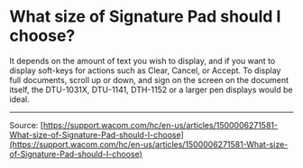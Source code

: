 # What size of Signature Pad should I choose?

It depends on the amount of text you wish to display, and if you want to display soft-keys for actions such as Clear, Cancel, or Accept. To display full documents, scroll up or down, and sign on the screen on the document itself, the DTU-1031X, DTU-1141, DTH-1152 or a larger pen displays would be ideal.

---
Source: [https://support.wacom.com/hc/en-us/articles/1500006271581-What-size-of-Signature-Pad-should-I-choose](https://support.wacom.com/hc/en-us/articles/1500006271581-What-size-of-Signature-Pad-should-I-choose)
